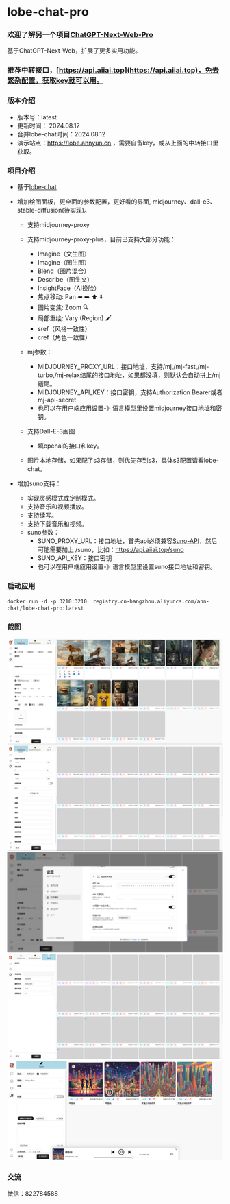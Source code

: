 # lobe-chat-pro

### 欢迎了解另一个项目[ChatGPT-Next-Web-Pro](https://github.com/vual/ChatGPT-Next-Web-Pro)
  基于ChatGPT-Next-Web，扩展了更多实用功能。

### 推荐中转接口，[https://api.aiiai.top](https://api.aiiai.top)，免去繁杂配置，获取key就可以用。
  
### 版本介绍
  - 版本号：latest
  - 更新时间： 2024.08.12
  - 合并lobe-chat时间：2024.08.12
  - 演示站点：https://lobe.annyun.cn ，需要自备key，或从上面的中转接口里获取。

### 项目介绍
- 基于[lobe-chat](https://github.com/lobehub/lobe-chat)
- 增加绘图面板，更全面的参数配置，更好看的界面, midjourney、dall-e3、stable-diffusion(待实现)。
  - 支持midjourney-proxy
  - 支持midjourney-proxy-plus，目前已支持大部分功能：
    - Imagine（文生图）
    - Imagine（图生图）
    - Blend（图片混合）
    - Describe（图生文）
    - InsightFace（AI换脸）
    - 焦点移动: Pan ⬅️ ➡️ ⬆️ ⬇️
    - 图片变焦: Zoom 🔍
    - 局部重绘: Vary (Region) 🖌
    - sref（风格一致性）
    - cref（角色一致性）
  - mj参数：
    - MIDJOURNEY_PROXY_URL：接口地址，支持/mj,/mj-fast,/mj-turbo,/mj-relax结尾的接口地址，如果都没填，则默认会自动拼上/mj结尾。
    - MIDJOURNEY_API_KEY：接口密钥，支持Authorization Bearer或者mj-api-secret
    - 也可以在用户端应用设置-》语言模型里设置midjourney接口地址和密钥。

  - 支持Dall-E-3画图
    - 填openai的接口和key。

  - 图片本地存储，如果配了s3存储，则优先存到s3，具体s3配置请看lobe-chat。

- 增加suno支持：
  - 实现灵感模式或定制模式。
  - 支持音乐和视频播放。
  - 支持续写。
  - 支持下载音乐和视频。
  - suno参数：
    - SUNO_PROXY_URL：接口地址，首先api必须兼容[Suno-API](https://github.com/SunoAI-API/Suno-API)，然后可能需要加上 /suno，比如：https://api.aiiai.top/suno
    - SUNO_API_KEY：接口密钥
    - 也可以在用户端应用设置-》语言模型里设置suno接口地址和密钥。

### 启动应用
```shell
docker run -d -p 3210:3210  registry.cn-hangzhou.aliyuncs.com/ann-chat/lobe-chat-pro:latest
```


### 截图
![img1](/images/img1.png)
![img2](/images/img2.png)
![img3](/images/img3.png)
![img4](/images/img4.png)
![img5](/images/img5.png)

### 交流
微信：822784588

